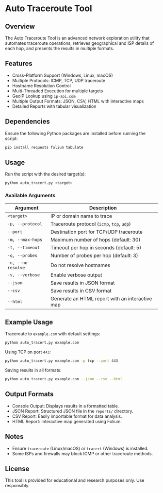# Auto Traceroute Tool

## Overview
The Auto Traceroute Tool is an advanced network exploration utility that automates traceroute operations, retrieves geographical and ISP details of each hop, and presents the results in multiple formats.

## Features
- Cross-Platform Support (Windows, Linux, macOS)
- Multiple Protocols: ICMP, TCP, UDP traceroute
- Hostname Resolution Control
- Multi-Threaded Execution for multiple targets
- GeoIP Lookup using `ip-api.com`
- Multiple Output Formats: JSON, CSV, HTML with interactive maps
- Detailed Reports with tabular visualization

## Dependencies
Ensure the following Python packages are installed before running the script:

```sh
pip install requests folium tabulate
```

## Usage
Run the script with the desired target(s):

```sh
python auto_tracert.py <target>
```

### Available Arguments
| Argument | Description |
|----------|-------------|
| `<target>` | IP or domain name to trace |
| `-p, --protocol` | Traceroute protocol (`icmp`, `tcp`, `udp`) |
| `--port` | Destination port for TCP/UDP traceroute |
| `-m, --max-hops` | Maximum number of hops (default: 30) |
| `-t, --timeout` | Timeout per hop in seconds (default: 5) |
| `-q, --probes` | Number of probes per hop (default: 3) |
| `-n, --no-resolve` | Do not resolve hostnames |
| `-v, --verbose` | Enable verbose output |
| `--json` | Save results in JSON format |
| `--csv` | Save results in CSV format |
| `--html` | Generate an HTML report with an interactive map |

## Example Usage

Traceroute to `example.com` with default settings:

```sh
python auto_tracert.py example.com
```

Using TCP on port `443`:

```sh
python auto_tracert.py example.com -p tcp --port 443
```

Saving results in all formats:

```sh
python auto_tracert.py example.com --json --csv --html
```

## Output Formats
- Console Output: Displays results in a formatted table.
- JSON Report: Structured JSON file in the `reports/` directory.
- CSV Report: Easily importable format for data analysis.
- HTML Report: Interactive map generated using Folium.

## Notes
- Ensure `traceroute` (Linux/macOS) or `tracert` (Windows) is installed.
- Some ISPs and firewalls may block ICMP or other traceroute methods.

## License
This tool is provided for educational and research purposes only. Use responsibly.


